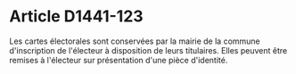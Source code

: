 # Article D1441-123

  
Les cartes électorales sont conservées par la mairie de la commune d'inscription de l'électeur à disposition de leurs titulaires. Elles peuvent être remises à l'électeur sur présentation d'une pièce d'identité.